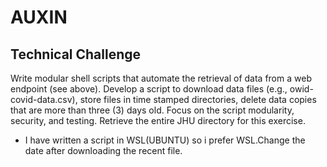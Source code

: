 # AUXIN
## Technical Challenge
Write modular shell scripts that automate the retrieval of data from a web endpoint (see above). Develop a script to download data files (e.g., owid-covid-data.csv), store files in time stamped directories, delete data copies that are more than three (3) days old.  Focus on the script modularity, security, and testing. Retrieve the entire JHU directory for this exercise.
* I have written a script in WSL(UBUNTU) so i prefer WSL.Change the date after downloading the recent file.
